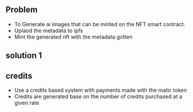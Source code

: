 ## Problem
- To Generate ai images that can be minted on the NFT smart contract.
- Uplaod the metadata to ipfs
- Mint the generated nft with the metadata gotten

## solution 1
## credits
- Use a credits based system with payments made with the matic token
- Credits are generated base on the number of credits purchased at a given rate